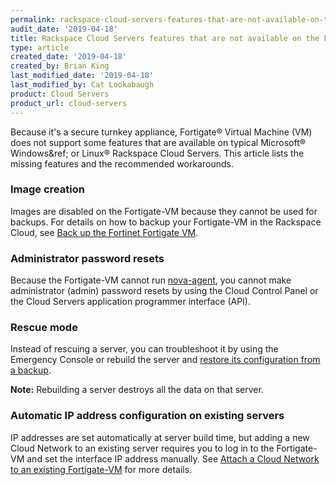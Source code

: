 ```yaml
---
permalink: rackspace-cloud-servers-features-that-are-not-available-on-the-fortigate-vm/
audit_date: '2019-04-18'
title: Rackspace Cloud Servers features that are not available on the Fortigate-VM
type: article
created_date: '2019-04-18'
created_by: Brian King
last_modified_date: '2019-04-18'
last_modified_by: Cat Lookabaugh
product: Cloud Servers
product_url: cloud-servers
---
```


Because it's a secure turnkey appliance, Fortigate&reg; Virtual Machine (VM) does not support
some features that are available on typical Microsoft&reg; Windows&ref; or Linux&reg;
Rackspace Cloud Servers. This article lists the missing features and the recommended
workarounds.

### Image creation

Images are disabled on the Fortigate-VM because they cannot be used for backups.
For details on how to backup your Fortigate-VM in the Rackspace Cloud, see
[Back up the Fortinet Fortigate VM](https://support.rackspace.com/how-to/back-up-the-fortinet-fortigate-vm/).

### Administrator password resets

Because the Fortigate-VM cannot run
[nova-agent](https://developer.rackspace.com/docs/user-guides/infrastructure/cloud-config/compute/cloud-servers-product-concepts/nova-agent/),
you cannot make administrator (admin) password resets by using the Cloud Control Panel
or the Cloud Servers application programmer interface (API).

### Rescue mode

Instead of rescuing a server, you can troubleshoot it by using the Emergency
Console or rebuild the server and
[restore its configuration from a backup](https://help.fortinet.com/fos50hlp/52data/Content/FortiOS/fortigate-system-administration-52/Firmware/Restoring%20configuration.htm).

**Note:** Rebuilding a server destroys all the data on that server.

### Automatic IP address configuration on existing servers

IP addresses are set automatically at server build time, but adding a new Cloud
Network to an existing server requires you to log in to the Fortigate-VM and set
the interface IP address manually. See
[Attach a Cloud Network to an existing Fortigate-VM](https://support.rackspace.com/how-to/attach-a-cloud-network-to-an-existing-fortigate-vm/)
for more details.
